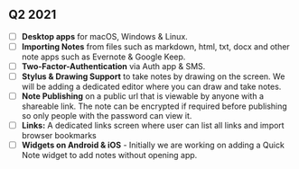 ## Q2 2021

- [ ] **Desktop apps** for macOS, Windows & Linux.
- [ ] **Importing Notes** from files such as markdown, html, txt, docx and other note apps such as Evernote & Google Keep.
- [ ] **Two-Factor-Authentication** via Auth app & SMS.
- [ ] **Stylus & Drawing Support** to take notes by drawing on the screen. We will be adding a dedicated editor where you can draw and take notes.
- [ ] **Note Publishing** on a public url that is viewable by anyone with a shareable link. The note can be encrypted if required before publishing so only people with the password can view it.
- [ ] **Links:** A dedicated links screen where user can list all links and import browser bookmarks
- [ ] **Widgets on Android & iOS** - Initially we are working on adding a Quick Note widget to add notes without opening app.
